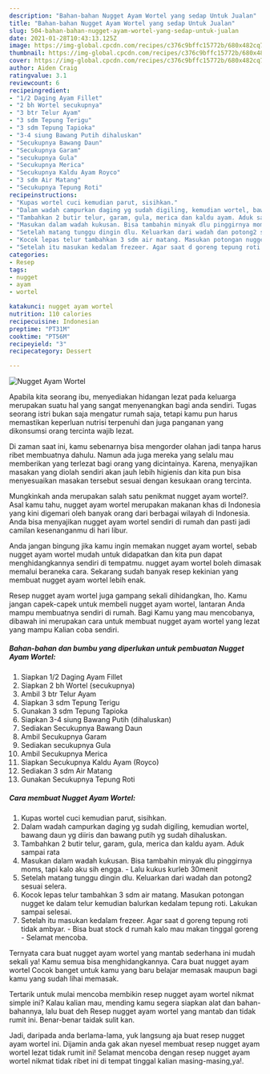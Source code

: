 ```yaml
---
description: "Bahan-bahan Nugget Ayam Wortel yang sedap Untuk Jualan"
title: "Bahan-bahan Nugget Ayam Wortel yang sedap Untuk Jualan"
slug: 504-bahan-bahan-nugget-ayam-wortel-yang-sedap-untuk-jualan
date: 2021-01-28T10:43:13.125Z
image: https://img-global.cpcdn.com/recipes/c376c9bffc15772b/680x482cq70/nugget-ayam-wortel-foto-resep-utama.jpg
thumbnail: https://img-global.cpcdn.com/recipes/c376c9bffc15772b/680x482cq70/nugget-ayam-wortel-foto-resep-utama.jpg
cover: https://img-global.cpcdn.com/recipes/c376c9bffc15772b/680x482cq70/nugget-ayam-wortel-foto-resep-utama.jpg
author: Aiden Craig
ratingvalue: 3.1
reviewcount: 6
recipeingredient:
- "1/2 Daging Ayam Fillet"
- "2 bh Wortel secukupnya"
- "3 btr Telur Ayam"
- "3 sdm Tepung Terigu"
- "3 sdm Tepung Tapioka"
- "3-4 siung Bawang Putih dihaluskan"
- "Secukupnya Bawang Daun"
- "Secukupnya Garam"
- "secukupnya Gula"
- "Secukupnya Merica"
- "Secukupnya Kaldu Ayam Royco"
- "3 sdm Air Matang"
- "Secukupnya Tepung Roti"
recipeinstructions:
- "Kupas wortel cuci kemudian parut, sisihkan."
- "Dalam wadah campurkan daging yg sudah digiling, kemudian wortel, bawang daun yg diiris dan bawang putih yg sudah dihaluskan."
- "Tambahkan 2 butir telur, garam, gula, merica dan kaldu ayam. Aduk sampai rata"
- "Masukan dalam wadah kukusan. Bisa tambahin minyak dlu pinggirnya moms, tapi kalo aku sih engga. Lalu kukus kurleb 30menit"
- "Setelah matang tunggu dingin dlu. Keluarkan dari wadah dan potong2 sesuai selera."
- "Kocok lepas telur tambahkan 3 sdm air matang. Masukan potongan nugget ke dalam telur kemudian balurkan kedalam tepung roti. Lakukan sampai selesai."
- "Setelah itu masukan kedalam frezeer. Agar saat d goreng tepung roti tidak ambyar.  Bisa buat stock d rumah kalo mau makan tinggal goreng Selamat mencoba."
categories:
- Resep
tags:
- nugget
- ayam
- wortel

katakunci: nugget ayam wortel 
nutrition: 110 calories
recipecuisine: Indonesian
preptime: "PT31M"
cooktime: "PT56M"
recipeyield: "3"
recipecategory: Dessert

---
```



![Nugget Ayam Wortel](https://img-global.cpcdn.com/recipes/c376c9bffc15772b/680x482cq70/nugget-ayam-wortel-foto-resep-utama.jpg)

Apabila kita seorang ibu, menyediakan hidangan lezat pada keluarga merupakan suatu hal yang sangat menyenangkan bagi anda sendiri. Tugas seorang istri bukan saja mengatur rumah saja, tetapi kamu pun harus memastikan keperluan nutrisi terpenuhi dan juga panganan yang dikonsumsi orang tercinta wajib lezat.

Di zaman  saat ini, kamu sebenarnya bisa mengorder olahan jadi tanpa harus ribet membuatnya dahulu. Namun ada juga mereka yang selalu mau memberikan yang terlezat bagi orang yang dicintainya. Karena, menyajikan masakan yang diolah sendiri akan jauh lebih higienis dan kita pun bisa menyesuaikan masakan tersebut sesuai dengan kesukaan orang tercinta. 



Mungkinkah anda merupakan salah satu penikmat nugget ayam wortel?. Asal kamu tahu, nugget ayam wortel merupakan makanan khas di Indonesia yang kini digemari oleh banyak orang dari berbagai wilayah di Indonesia. Anda bisa menyajikan nugget ayam wortel sendiri di rumah dan pasti jadi camilan kesenanganmu di hari libur.

Anda jangan bingung jika kamu ingin memakan nugget ayam wortel, sebab nugget ayam wortel mudah untuk didapatkan dan kita pun dapat menghidangkannya sendiri di tempatmu. nugget ayam wortel boleh dimasak memalui beraneka cara. Sekarang sudah banyak resep kekinian yang membuat nugget ayam wortel lebih enak.

Resep nugget ayam wortel juga gampang sekali dihidangkan, lho. Kamu jangan capek-capek untuk membeli nugget ayam wortel, lantaran Anda mampu membuatnya sendiri di rumah. Bagi Kamu yang mau mencobanya, dibawah ini merupakan cara untuk membuat nugget ayam wortel yang lezat yang mampu Kalian coba sendiri.

<!--inarticleads1-->

##### Bahan-bahan dan bumbu yang diperlukan untuk pembuatan Nugget Ayam Wortel:

1. Siapkan 1/2 Daging Ayam Fillet
1. Siapkan 2 bh Wortel (secukupnya)
1. Ambil 3 btr Telur Ayam
1. Siapkan 3 sdm Tepung Terigu
1. Gunakan 3 sdm Tepung Tapioka
1. Siapkan 3-4 siung Bawang Putih (dihaluskan)
1. Sediakan Secukupnya Bawang Daun
1. Ambil Secukupnya Garam
1. Sediakan secukupnya Gula
1. Ambil Secukupnya Merica
1. Siapkan Secukupnya Kaldu Ayam (Royco)
1. Sediakan 3 sdm Air Matang
1. Gunakan Secukupnya Tepung Roti




<!--inarticleads2-->

##### Cara membuat Nugget Ayam Wortel:

1. Kupas wortel cuci kemudian parut, sisihkan.
1. Dalam wadah campurkan daging yg sudah digiling, kemudian wortel, bawang daun yg diiris dan bawang putih yg sudah dihaluskan.
1. Tambahkan 2 butir telur, garam, gula, merica dan kaldu ayam. Aduk sampai rata
1. Masukan dalam wadah kukusan. Bisa tambahin minyak dlu pinggirnya moms, tapi kalo aku sih engga. - Lalu kukus kurleb 30menit
1. Setelah matang tunggu dingin dlu. Keluarkan dari wadah dan potong2 sesuai selera.
1. Kocok lepas telur tambahkan 3 sdm air matang. Masukan potongan nugget ke dalam telur kemudian balurkan kedalam tepung roti. Lakukan sampai selesai.
1. Setelah itu masukan kedalam frezeer. Agar saat d goreng tepung roti tidak ambyar.  - Bisa buat stock d rumah kalo mau makan tinggal goreng - Selamat mencoba.




Ternyata cara buat nugget ayam wortel yang mantab sederhana ini mudah sekali ya! Kamu semua bisa menghidangkannya. Cara buat nugget ayam wortel Cocok banget untuk kamu yang baru belajar memasak maupun bagi kamu yang sudah lihai memasak.

Tertarik untuk mulai mencoba membikin resep nugget ayam wortel nikmat simple ini? Kalau kalian mau, mending kamu segera siapkan alat dan bahan-bahannya, lalu buat deh Resep nugget ayam wortel yang mantab dan tidak rumit ini. Benar-benar taidak sulit kan. 

Jadi, daripada anda berlama-lama, yuk langsung aja buat resep nugget ayam wortel ini. Dijamin anda gak akan nyesel membuat resep nugget ayam wortel lezat tidak rumit ini! Selamat mencoba dengan resep nugget ayam wortel nikmat tidak ribet ini di tempat tinggal kalian masing-masing,ya!.

